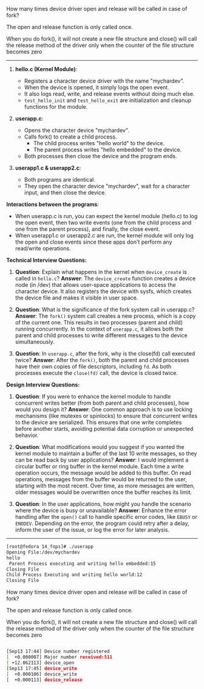 How many times device driver open and release will be called in case of fork?

The open and release function is only called once.

When you do fork(), it will not create a new file structure and close() will call the release method of the driver only when the counter of the file structure becomes zero

----

1. **hello.c (Kernel Module)**:
    - Registers a character device driver with the name "mychardev".
    - When the device is opened, it simply logs the open event.
    - It also logs read, write, and release events without doing much else.
    - `test_hello_init` and `test_hello_exit` are initialization and cleanup functions for the module.

2. **userapp.c**:
    - Opens the character device "mychardev".
    - Calls fork() to create a child process.
        - The child process writes "hello world" to the device.
        - The parent process writes "hello embedded" to the device.
    - Both processes then close the device and the program ends.

3. **userapp1.c & userapp2.c**:
    - Both programs are identical.
    - They open the character device "mychardev", wait for a character input, and then close the device.

**Interactions between the programs**:
- When userapp.c is run, you can expect the kernel module (hello.c) to log the open event, then two write events (one from the child process and one from the parent process), and finally, the close event.
- When userapp1.c or userapp2.c are run, the kernel module will only log the open and close events since these apps don't perform any read/write operations.

**Technical Interview Questions:**

1. **Question**: Explain what happens in the kernel when `device_create` is called in `hello.c`?
    **Answer**: The `device_create` function creates a device node (in /dev) that allows user-space applications to access the character device. It also registers the device with sysfs, which creates the device file and makes it visible in user space.

2. **Question**: What is the significance of the fork system call in userapp.c?
   **Answer**: The `fork()` system call creates a new process, which is a copy of the current one. This results in two processes (parent and child) running concurrently. In the context of `userapp.c`, it allows both the parent and child processes to write different messages to the device simultaneously.

3. **Question**: In `userapp.c`, after the fork, why is the close(fd) call executed twice?
   **Answer**: After the `fork()`, both the parent and child processes have their own copies of file descriptors, including `fd`. As both processes execute the `close(fd)` call, the device is closed twice.

**Design Interview Questions:**

1. **Question**: If you were to enhance the kernel module to handle concurrent writes better (from both parent and child processes), how would you design it?
   **Answer**: One common approach is to use locking mechanisms (like mutexes or spinlocks) to ensure that concurrent writes to the device are serialized. This ensures that one write completes before another starts, avoiding potential data corruption or unexpected behavior.

2. **Question**: What modifications would you suggest if you wanted the kernel module to maintain a buffer of the last 10 write messages, so they can be read back by user applications?
   **Answer**: I would implement a circular buffer or ring buffer in the kernel module. Each time a write operation occurs, the message would be added to this buffer. On read operations, messages from the buffer would be returned to the user, starting with the most recent. Over time, as more messages are written, older messages would be overwritten once the buffer reaches its limit.

3. **Question**: In the user applications, how might you handle the scenario where the device is busy or unavailable?
   **Answer**: Enhance the error handling after the `open()` call to handle specific error codes, like `EBUSY` or `ENODEV`. Depending on the error, the program could retry after a delay, inform the user of the issue, or log the error for later analysis.

-----

```bash 
[root@fedora 14_fops]# ./userapp
Opening File:/dev/mychardev
hello
 Parent Process executing and writing hello embedded:15
Closing File
Child Process Executing and writing hello world:12
Closing File

```
How many times device driver open and release will be called in case of fork?

The open and release function is only called once.

When you do fork(), it will not create a new file structure and close() will call the release method of the driver only when the counter of the file structure becomes zero

```bash 

[Sep13 17:44] Device number registered
[  +0.000007] Major number received:511
[ +12.062113] device_open
[Sep13 17:45] device_write
[  +0.000106] device_write
[  +0.000113] device_release

```


